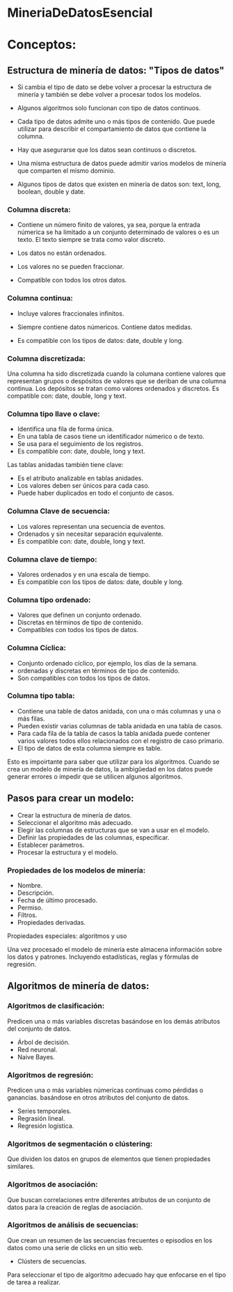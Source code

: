 # MineriaDeDatosEsencial

# Conceptos:

## Estructura de minería de datos: "Tipos de datos"
- Si cambia el tipo de dato se debe volver a procesar la estructura de minería y también se debe volver a procesar todos los modelos.

- Algunos algoritmos solo funcionan con tipo de datos continuos. 

- Cada tipo de datos admite uno o más tipos de contenido. Que puede utilizar para describir el compartamiento de datos que contiene la columna. 

- Hay que asegurarse que los datos sean continuos o discretos. 

- Una misma estructura de datos puede admitir varios modelos de minería que comparten el mismo dominio.

- Algunos tipos de datos que existen en minería de datos son: text, long, boolean, double y date. 

### Columna discreta:
- Contiene un número finito de valores, ya sea, porque la entrada númerica se ha limitado a un conjunto determinado de valores o es un texto. El texto siempre se trata como valor discreto. 

- Los datos no están ordenados.

- Los valores no se pueden fraccionar.

- Compatible con todos los otros datos. 

### Columna continua:
- Incluye valores fraccionales infinitos.

- Siempre contiene datos númericos. Contiene datos medidas. 

- Es compatible con los tipos de datos: date, double y long.

### Columna discretizada:

Una columna ha sido discretizada cuando la columana contiene valores que representan grupos o despósitos de valores que se deriban de una columna continua. Los depósitos se tratan como valores ordenados y discretos.
Es compatible con: date, double, long y text.

### Columna tipo llave o clave:
- Identifica una fila de forma única.
- En una tabla de casos tiene un identificador númerico o de texto. 
- Se usa para el seguimiento de los registros. 
- Es compatible con: date, double, long y text.

Las tablas anidadas también tiene clave:
- Es el atributo analizable en tablas anidades.
- Los valores deben ser únicos para cada caso.
- Puede haber duplicados en todo el conjunto de casos.

### Columna Clave de secuencia:
- Los valores representan una secuencia de eventos.
- Ordenados y sin necesitar separación equivalente. 
- Es compatible con: date, double, long y text.

### Columna clave de tiempo:
- Valores ordenados y en una escala de tiempo.
- Es compatible con los tipos de datos: date, double y long.

### Columna tipo ordenado:
- Valores que definen un conjunto ordenado.
- Discretas en términos de tipo de contenido.
- Compatibles con todos los tipos de datos.

### Columna Cíclica:
- Conjunto ordenado cíclico, por ejemplo, los días de la semana. 
- ordenadas y discretas en términos de tipo de contenido. 
- Son compatibles con todos los tipos de datos.

### Columna tipo tabla:
- Contiene una table de datos anidada, con una o más columnas y una o más filas. 
- Pueden existir varias columnas de tabla anidada en una tabla de casos.
- Para cada fila de la tabla de casos la tabla anidada puede contener varios valores todos ellos relacionados con el registro de caso primario.
- El tipo de datos de esta columna siempre es table.

Esto es impoirtante para saber que utilizar para los algoritmos. 
Cuando se crea un modelo de minería de datos, la ambigûedad en los datos puede generar errores o impedir que se utilicen algunos algoritmos. 

## Pasos para crear un modelo:
- Crear la estructura de minería de datos.
- Seleccionar el algoritmo más adecuado.
- Elegir las columnas de estructuras que se van a usar en el modelo.
- Definir las propiedades de las columnas, especificar.
- Establecer parámetros.
- Procesar la estructura y el modelo. 

### Propiedades de los modelos de minería:
- Nombre.
- Descripción.
- Fecha de último procesado.
- Permiso.
- Filtros.
- Propiedades derivadas.

Propiedades especiales: algoritmos y uso

Una vez procesado el modelo de minería este almacena información sobre los datos y patrones. Incluyendo estadísticas, reglas y fórmulas de regresión.

## Algoritmos de minería de datos:

### Algoritmos de clasificación:
Predicen una o más variables discretas basándose en los demás atributos del conjunto de datos.
- Árbol de decisión.
- Red neuronal.
- Naive Bayes.

### Algoritmos de regresión:
Predicen una o más variables númericas continuas como pérdidas o ganancias. basándose en otros atributos del conjunto de datos.
- Series temporales. 
- Regrasión lineal.
- Regresión logística. 

### Algoritmos de segmentación o clústering:
Que dividen los datos en grupos de elementos que tienen propiedades similares. 

### Algoritmos de asociación:
Que buscan correlaciones entre diferentes atributos de un conjunto de datos para la creación de reglas de asociación.

### Algoritmos de análisis de secuencias:
Que crean un resumen de las secuencias frecuentes o episodios en los datos como una serie de clicks en un sitio web.
- Clústers de secuencias.

Para seleccionar el tipo de algoritmo adecuado hay que enfocarse en el tipo de tarea a realizar. 


